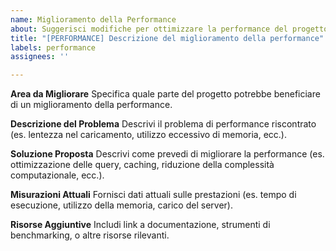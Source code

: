 ```yaml
---
name: Miglioramento della Performance
about: Suggerisci modifiche per ottimizzare la performance del progetto
title: "[PERFORMANCE] Descrizione del miglioramento della performance"
labels: performance
assignees: ''

---
```


**Area da Migliorare**
Specifica quale parte del progetto potrebbe beneficiare di un miglioramento della performance.

**Descrizione del Problema**
Descrivi il problema di performance riscontrato (es. lentezza nel caricamento, utilizzo eccessivo di memoria, ecc.).

**Soluzione Proposta**
Descrivi come prevedi di migliorare la performance (es. ottimizzazione delle query, caching, riduzione della complessità computazionale, ecc.).

**Misurazioni Attuali**
Fornisci dati attuali sulle prestazioni (es. tempo di esecuzione, utilizzo della memoria, carico del server).

**Risorse Aggiuntive**
Includi link a documentazione, strumenti di benchmarking, o altre risorse rilevanti.
